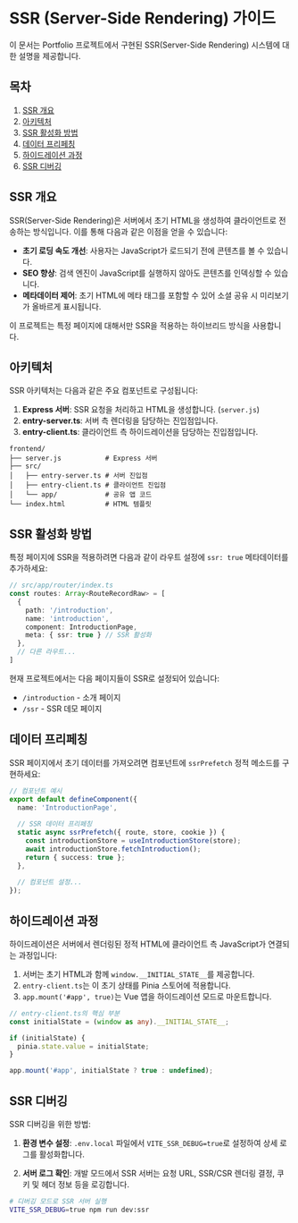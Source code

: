 # SSR (Server-Side Rendering) 가이드

이 문서는 Portfolio 프로젝트에서 구현된 SSR(Server-Side Rendering) 시스템에 대한 설명을 제공합니다.

## 목차
1. [SSR 개요](#ssr-개요)
2. [아키텍처](#아키텍처)
3. [SSR 활성화 방법](#ssr-활성화-방법)
4. [데이터 프리페칭](#데이터-프리페칭)
5. [하이드레이션 과정](#하이드레이션-과정)
6. [SSR 디버깅](#ssr-디버깅)

## SSR 개요

SSR(Server-Side Rendering)은 서버에서 초기 HTML을 생성하여 클라이언트로 전송하는 방식입니다. 이를 통해 다음과 같은 이점을 얻을 수 있습니다:

- **초기 로딩 속도 개선**: 사용자는 JavaScript가 로드되기 전에 콘텐츠를 볼 수 있습니다.
- **SEO 향상**: 검색 엔진이 JavaScript를 실행하지 않아도 콘텐츠를 인덱싱할 수 있습니다.
- **메타데이터 제어**: 초기 HTML에 메타 태그를 포함할 수 있어 소셜 공유 시 미리보기가 올바르게 표시됩니다.

이 프로젝트는 특정 페이지에 대해서만 SSR을 적용하는 하이브리드 방식을 사용합니다.

## 아키텍처

SSR 아키텍처는 다음과 같은 주요 컴포넌트로 구성됩니다:

1. **Express 서버**: SSR 요청을 처리하고 HTML을 생성합니다. (`server.js`)
2. **entry-server.ts**: 서버 측 렌더링을 담당하는 진입점입니다.
3. **entry-client.ts**: 클라이언트 측 하이드레이션을 담당하는 진입점입니다.

```
frontend/
├── server.js           # Express 서버
├── src/
│   ├── entry-server.ts # 서버 진입점
│   ├── entry-client.ts # 클라이언트 진입점
│   └── app/            # 공유 앱 코드
└── index.html          # HTML 템플릿
```

## SSR 활성화 방법

특정 페이지에 SSR을 적용하려면 다음과 같이 라우트 설정에 `ssr: true` 메타데이터를 추가하세요:

```typescript
// src/app/router/index.ts
const routes: Array<RouteRecordRaw> = [
  {
    path: '/introduction',
    name: 'introduction',
    component: IntroductionPage,
    meta: { ssr: true } // SSR 활성화
  },
  // 다른 라우트...
]
```

현재 프로젝트에서는 다음 페이지들이 SSR로 설정되어 있습니다:
- `/introduction` - 소개 페이지
- `/ssr` - SSR 데모 페이지

## 데이터 프리페칭

SSR 페이지에서 초기 데이터를 가져오려면 컴포넌트에 `ssrPrefetch` 정적 메소드를 구현하세요:

```typescript
// 컴포넌트 예시
export default defineComponent({
  name: 'IntroductionPage',
  
  // SSR 데이터 프리페칭
  static async ssrPrefetch({ route, store, cookie }) {
    const introductionStore = useIntroductionStore(store);
    await introductionStore.fetchIntroduction();
    return { success: true };
  },
  
  // 컴포넌트 설정...
});
```

## 하이드레이션 과정

하이드레이션은 서버에서 렌더링된 정적 HTML에 클라이언트 측 JavaScript가 연결되는 과정입니다:

1. 서버는 초기 HTML과 함께 `window.__INITIAL_STATE__`를 제공합니다.
2. `entry-client.ts`는 이 초기 상태를 Pinia 스토어에 적용합니다.
3. `app.mount('#app', true)`는 Vue 앱을 하이드레이션 모드로 마운트합니다.

```typescript
// entry-client.ts의 핵심 부분
const initialState = (window as any).__INITIAL_STATE__;

if (initialState) {
  pinia.state.value = initialState;
}

app.mount('#app', initialState ? true : undefined);
```

## SSR 디버깅

SSR 디버깅을 위한 방법:

1. **환경 변수 설정**: `.env.local` 파일에서 `VITE_SSR_DEBUG=true`로 설정하여 상세 로그를 활성화합니다.

2. **서버 로그 확인**: 개발 모드에서 SSR 서버는 요청 URL, SSR/CSR 렌더링 결정, 쿠키 및 헤더 정보 등을 로깅합니다.

```bash
# 디버깅 모드로 SSR 서버 실행
VITE_SSR_DEBUG=true npm run dev:ssr
```
